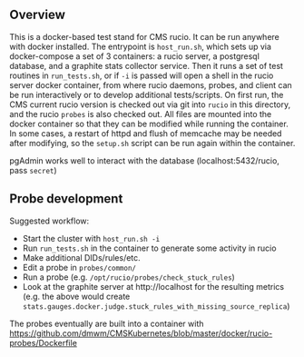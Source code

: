 Overview
--------
This is a docker-based test stand for CMS rucio.
It can be run anywhere with docker installed. The entrypoint is `host_run.sh`,
which sets up via docker-compose a set of 3 containers: a rucio server, a postgresql
database, and a graphite stats collector service. Then it runs a set of test routines
in `run_tests.sh`, or if `-i` is passed will open a shell in the rucio server docker
container, from where rucio daemons, probes, and client can be run interactively or
to develop additional tests/scripts. On first run, the CMS current rucio version
is checked out via git into `rucio` in this directory, and the rucio `probes` is also
checked out. All files are mounted into the docker container so that they can be modified
while running the container. In some cases, a restart of httpd and flush of memcache
may be needed after modifying, so the `setup.sh` script can be run again within the 
container.

pgAdmin works well to interact with the database (localhost:5432/rucio, pass `secret`)

Probe development
-----------------
Suggested workflow:

 - Start the cluster with `host_run.sh -i`
 - Run `run_tests.sh` in the container to generate some activity in rucio
 - Make additional DIDs/rules/etc.
 - Edit a probe in `probes/common/`
 - Run a probe (e.g. `/opt/rucio/probes/check_stuck_rules`)
 - Look at the graphite server at http://localhost for the resulting metrics (e.g. the
   above would create `stats.gauges.docker.judge.stuck_rules_with_missing_source_replica`)

The probes eventually are built into a container with https://github.com/dmwm/CMSKubernetes/blob/master/docker/rucio-probes/Dockerfile
